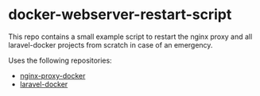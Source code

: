 # docker-webserver-restart-script

This repo contains a small example script to restart the nginx proxy and all laravel-docker projects from scratch in case of an emergency.

Uses the following repositories:
- [nginx-proxy-docker](https://github.com/mace015/nginx-proxy-docker)
- [laravel-docker](https://github.com/mace015/laravel-docker)